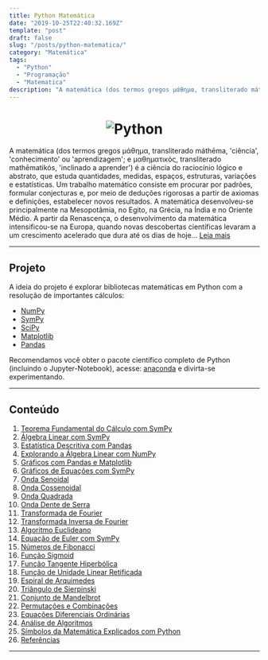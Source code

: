 ```yaml
---
title: Python Matemática
date: "2019-10-25T22:40:32.169Z"
template: "post"
draft: false
slug: "/posts/python-matematica/"
category: "Matemática"
tags:
  - "Python"
  - "Programação"
  - "Matematica"
description: "A matemática (dos termos gregos μάθημα, transliterado máthēma, 'ciência', 'conhecimento' ou 'aprendizagem'; e μαθηματικός, transliterado mathēmatikós, 'inclinado a aprender') é a ciência do raciocínio lógico e abstrato, que estuda quantidades, medidas, espaços, estruturas, variações e estatísticas."
---
```


<h1 align="center">
    <img alt="Python" title="Python-Matemática" src="https://i.imgur.com/kVQvGDi.png"> </br>
</h1>

A matemática (dos termos gregos μάθημα, transliterado máthēma, 'ciência', 'conhecimento' ou 'aprendizagem'; e μαθηματικός, transliterado mathēmatikós, 'inclinado a aprender') é a ciência do raciocínio lógico e abstrato, que estuda quantidades, medidas, espaços, estruturas, variações e estatísticas. Um trabalho matemático consiste em procurar por padrões, formular conjecturas e, por meio de deduções rigorosas a partir de axiomas e definições, estabelecer novos resultados. A matemática desenvolveu-se principalmente na Mesopotâmia, no Egito, na Grécia, na Índia e no Oriente Médio. A partir da Renascença, o desenvolvimento da matemática intensificou-se na Europa, quando novas descobertas científicas levaram a um crescimento acelerado que dura até os dias de hoje... [Leia mais](https://pt.wikipedia.org/wiki/Matem%C3%A1tica)

---------------------------------------

## Projeto

A ideia do projeto é explorar bibliotecas matemáticas em Python com a resolução de importantes cálculos:

- [NumPy](http://www.numpy.org/)
- [SymPy](https://www.sympy.org/en/index.html)
- [SciPy](https://www.scipy.org/)
- [Matplotlib](https://matplotlib.org/)
- [Pandas](https://pandas.pydata.org/)

Recomendamos você obter o pacote científico completo de Python (incluindo o Jupyter-Notebook), acesse: [anaconda](https://www.anaconda.com/distribution/) e divirta-se experimentando.

---------------------------------------

## Conteúdo

01. [Teorema Fundamental do Cálculo com SymPy](https://nbviewer.jupyter.org/github/the-akira/Python-Matematica/blob/master/jupyter_notebooks/calculo.ipynb)
02. [Álgebra Linear com SymPy](https://nbviewer.jupyter.org/github/the-akira/Python-Matematica/blob/master/jupyter_notebooks/linear_algebra.ipynb)
03. [Estatística Descritiva com Pandas](https://nbviewer.jupyter.org/github/the-akira/Python-Matematica/blob/master/jupyter_notebooks/estatistica_descritiva.ipynb)
04. [Explorando a Álgebra Linear com NumPy](https://nbviewer.jupyter.org/github/the-akira/Python-Matematica/blob/master/jupyter_notebooks/explorando_numpy.ipynb)
05. [Gráficos com Pandas e Matplotlib](https://nbviewer.jupyter.org/github/the-akira/Python-Matematica/blob/master/jupyter_notebooks/pandas_graficos.ipynb)
06. [Gráficos de Equações com SymPy](https://nbviewer.jupyter.org/github/the-akira/Python-Matematica/blob/master/jupyter_notebooks/sympy_graficos.ipynb)
07. [Onda Senoidal](https://nbviewer.jupyter.org/github/the-akira/Python-Matematica/blob/master/jupyter_notebooks/onda_senoidal.ipynb)
08. [Onda Cossenoidal](https://nbviewer.jupyter.org/github/the-akira/Python-Matematica/blob/master/jupyter_notebooks/onda_cossenoidal.ipynb)
09. [Onda Quadrada](https://nbviewer.jupyter.org/github/the-akira/Python-Matematica/blob/master/jupyter_notebooks/onda_quadrada.ipynb)
10. [Onda Dente de Serra](https://nbviewer.jupyter.org/github/the-akira/Python-Matematica/blob/master/jupyter_notebooks/onda_dente_de_serra.ipynb)
11. [Transformada de Fourier](https://nbviewer.jupyter.org/github/the-akira/Python-Matematica/blob/master/jupyter_notebooks/transformada_de_fourier.ipynb)
12. [Transformada Inversa de Fourier](https://nbviewer.jupyter.org/github/the-akira/Python-Matematica/blob/master/jupyter_notebooks/transformada_inversa_de_fourier.ipynb)
13. [Algoritmo Euclideano](https://nbviewer.jupyter.org/github/the-akira/Python-Matematica/blob/master/jupyter_notebooks/euclides.ipynb)
14. [Equação de Euler com SymPy](https://nbviewer.jupyter.org/github/the-akira/Python-Matematica/blob/master/jupyter_notebooks/formula_euler.ipynb)
15. [Números de Fibonacci](https://nbviewer.jupyter.org/github/the-akira/Python-Matematica/blob/master/jupyter_notebooks/fibonacci_numeros.ipynb)
16. [Função Sigmoid](https://nbviewer.jupyter.org/github/the-akira/Python-Matematica/blob/master/jupyter_notebooks/funcao_sigmoid.ipynb)
17. [Função Tangente Hiperbólica](https://nbviewer.jupyter.org/github/the-akira/Python-Matematica/blob/master/jupyter_notebooks/funcao_tanh.ipynb)
18. [Função de Unidade Linear Retificada](https://nbviewer.jupyter.org/github/the-akira/Python-Matematica/blob/master/jupyter_notebooks/funcao_relu.ipynb)
19. [Espiral de Arquimedes](https://nbviewer.jupyter.org/github/the-akira/Python-Matematica/blob/master/jupyter_notebooks/espiral_arquimedes.ipynb)
20. [Triângulo de Sierpinski](https://nbviewer.jupyter.org/github/the-akira/Python-Matematica/blob/master/jupyter_notebooks/triangulo_sierpinski.ipynb)
21. [Conjunto de Mandelbrot](https://nbviewer.jupyter.org/github/the-akira/Python-Matematica/blob/master/jupyter_notebooks/conjuntomandelbrot.ipynb)
22. [Permutações e Combinações](https://nbviewer.jupyter.org/github/the-akira/Python-Matematica/blob/master/jupyter_notebooks/perm_comb.ipynb)
23. [Equações Diferenciais Ordinárias](https://nbviewer.jupyter.org/github/the-akira/Python-Matematica/blob/master/jupyter_notebooks/equacoes_diferenciais.ipynb)
24. [Análise de Algoritmos](https://nbviewer.jupyter.org/github/the-akira/Python-Matematica/blob/master/jupyter_notebooks/analise_algoritmos.ipynb)
25. [Símbolos da Matemática Explicados com Python](https://nbviewer.jupyter.org/github/the-akira/Python-Matematica/blob/master/jupyter_notebooks/simbolos_matematica.ipynb)
26. [Referências](https://github.com/the-akira/Python-Matematica/blob/master/referencias.md)

---------------------------------------
